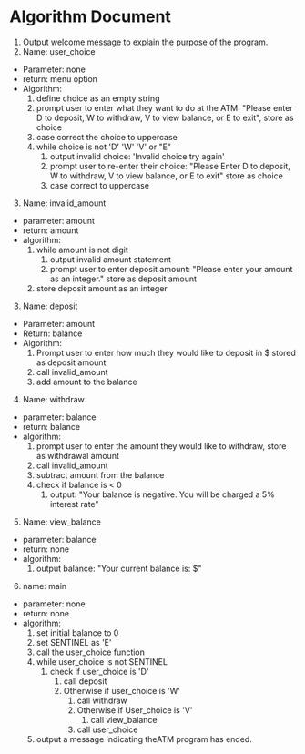 # Algorithm Document


1. Output welcome message to explain the purpose of the program.
2. Name: user_choice
* Parameter: none
* return: menu option
* Algorithm:
  1. define choice as an empty string
  2. prompt user to enter what they want to do at the ATM: "Please enter D to deposit, W to withdraw, V to view balance,
     or E to exit", store as choice
  3. case correct the choice to uppercase
  4. while choice is not 'D' 'W' 'V' or "E"
     1. output invalid choice: 'Invalid choice try again'
     2. prompt user to re-enter their choice: "Please Enter D to deposit, W to withdraw, V to view balance,
        or E to exit" store as choice
     3. case correct to uppercase
3. Name: invalid_amount 
* parameter: amount
* return: amount
* algorithm:
  1. while amount is not digit
     1. output invalid amount statement
     2. prompt user to enter deposit amount: "Please enter your amount as an integer." store as deposit amount
  2. store deposit amount as an integer

3. Name: deposit
* Parameter: amount
* Return: balance
* Algorithm:
  1. Prompt user to enter how much they would like to deposit in $ stored as deposit amount
  2. call invalid_amount
  3. add amount to the balance
4. Name: withdraw
* parameter: balance
* return: balance
* algorithm:
  1. prompt user to enter the amount they would like to withdraw, store as withdrawal amount
  2. call invalid_amount
  3. subtract amount from the balance
  4. check if balance is < 0
      1. output: "Your balance is negative. You will be charged a 5% interest rate"
5. Name: view_balance
* parameter: balance
* return: none
* algorithm:
  1. output balance: "Your current balance is: $"
6. name: main
* parameter: none
* return: none
* algorithm:
   1. set initial balance to 0
   2. set SENTINEL as 'E'
   3. call the user_choice function
   4. while user_choice is not SENTINEL
      1. check if user_choice is 'D'
         1. call deposit
         2. Otherwise if user_choice is 'W'
            1. call withdraw
            3. Otherwise if User_choice is 'V'
               1. call view_balance
            4. call user_choice
   5. output a message indicating theATM program has ended.